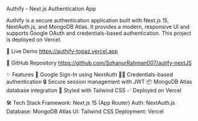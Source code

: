 Authify - Next.js Authentication App

Authify is a secure authentication application built with Next.js 15, NextAuth.js, and MongoDB Atlas. It provides a modern, responsive UI and supports Google OAuth and credentials-based authentication. This project is deployed on Vercel.

🚀 Live Demo
https://authify-topaz.vercel.app

📂 GitHub Repository
https://github.com/SohanurRahman007/autify-nextJS

✨ Features
🔐 Google Sign-In using NextAuth
🧑‍💻 Credentials-based authentication
🔒 Secure session management with JWT
📦 MongoDB Atlas database integration
🎨 Styled with Tailwind CSS
✅ Deployed on Vercel

🛠 Tech Stack
Framework: Next.js 15 (App Router)
Auth: NextAuth.js
Database: MongoDB Atlas
UI: Tailwind CSS
Deployment: Vercel
